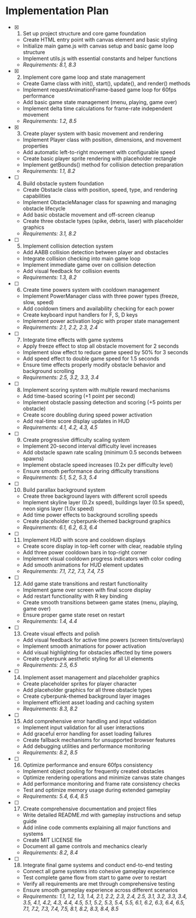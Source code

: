 # Implementation Plan

- [x] 1. Set up project structure and core game foundation



  - Create HTML entry point with canvas element and basic styling
  - Initialize main game.js with canvas setup and basic game loop structure
  - Implement utils.js with essential constants and helper functions
  - _Requirements: 8.1, 8.3_

- [x] 2. Implement core game loop and state management





  - Create Game class with init(), start(), update(), and render() methods
  - Implement requestAnimationFrame-based game loop for 60fps performance
  - Add basic game state management (menu, playing, game over)
  - Implement delta time calculations for frame-rate independent movement
  - _Requirements: 1.2, 8.5_

- [x] 3. Create player system with basic movement and rendering





  - Implement Player class with position, dimensions, and movement properties
  - Add automatic left-to-right movement with configurable speed
  - Create basic player sprite rendering with placeholder rectangle
  - Implement getBounds() method for collision detection preparation
  - _Requirements: 1.1, 8.2_

- [ ] 4. Build obstacle system foundation
  - Create Obstacle class with position, speed, type, and rendering capabilities
  - Implement ObstacleManager class for spawning and managing obstacle lifecycle
  - Add basic obstacle movement and off-screen cleanup
  - Create three obstacle types (spike, debris, laser) with placeholder graphics
  - _Requirements: 3.1, 8.2_

- [ ] 5. Implement collision detection system
  - Add AABB collision detection between player and obstacles
  - Integrate collision checking into main game loop
  - Implement immediate game over on collision detection
  - Add visual feedback for collision events
  - _Requirements: 1.3, 8.2_

- [ ] 6. Create time powers system with cooldown management
  - Implement PowerManager class with three power types (freeze, slow, speed)
  - Add cooldown timers and availability checking for each power
  - Create keyboard input handlers for F, S, D keys
  - Implement power activation logic with proper state management
  - _Requirements: 2.1, 2.2, 2.3, 2.4_

- [ ] 7. Integrate time effects with game systems
  - Apply freeze effect to stop all obstacle movement for 2 seconds
  - Implement slow effect to reduce game speed by 50% for 3 seconds
  - Add speed effect to double game speed for 1.5 seconds
  - Ensure time effects properly modify obstacle behavior and background scrolling
  - _Requirements: 2.5, 3.2, 3.3, 3.4_

- [ ] 8. Implement scoring system with multiple reward mechanisms
  - Add time-based scoring (+1 point per second)
  - Implement obstacle passing detection and scoring (+5 points per obstacle)
  - Create score doubling during speed power activation
  - Add real-time score display updates in HUD
  - _Requirements: 4.1, 4.2, 4.3, 4.5_

- [ ] 9. Create progressive difficulty scaling system
  - Implement 20-second interval difficulty level increases
  - Add obstacle spawn rate scaling (minimum 0.5 seconds between spawns)
  - Implement obstacle speed increases (0.2x per difficulty level)
  - Ensure smooth performance during difficulty transitions
  - _Requirements: 5.1, 5.2, 5.3, 5.4_

- [ ] 10. Build parallax background system
  - Create three background layers with different scroll speeds
  - Implement skyline layer (0.2x speed), buildings layer (0.5x speed), neon signs layer (1.0x speed)
  - Add time power effects to background scrolling speeds
  - Create placeholder cyberpunk-themed background graphics
  - _Requirements: 6.1, 6.2, 6.3, 6.4_

- [ ] 11. Implement HUD with score and cooldown displays
  - Create score display in top-left corner with clear, readable styling
  - Add three power cooldown bars in top-right corner
  - Implement visual cooldown progress indicators with color coding
  - Add smooth animations for HUD element updates
  - _Requirements: 7.1, 7.2, 7.3, 7.4, 7.5_

- [ ] 12. Add game state transitions and restart functionality
  - Implement game over screen with final score display
  - Add restart functionality with R key binding
  - Create smooth transitions between game states (menu, playing, game over)
  - Ensure proper game state reset on restart
  - _Requirements: 1.4, 4.4_

- [ ] 13. Create visual effects and polish
  - Add visual feedback for active time powers (screen tints/overlays)
  - Implement smooth animations for power activation
  - Add visual highlighting for obstacles affected by time powers
  - Create cyberpunk aesthetic styling for all UI elements
  - _Requirements: 2.5, 6.5_

- [ ] 14. Implement asset management and placeholder graphics
  - Create placeholder sprites for player character
  - Add placeholder graphics for all three obstacle types
  - Create cyberpunk-themed background layer images
  - Implement efficient asset loading and caching system
  - _Requirements: 8.3, 8.2_

- [ ] 15. Add comprehensive error handling and input validation
  - Implement input validation for all user interactions
  - Add graceful error handling for asset loading failures
  - Create fallback mechanisms for unsupported browser features
  - Add debugging utilities and performance monitoring
  - _Requirements: 8.2, 8.5_

- [ ] 16. Optimize performance and ensure 60fps consistency
  - Implement object pooling for frequently created obstacles
  - Optimize rendering operations and minimize canvas state changes
  - Add performance monitoring and frame rate consistency checks
  - Test and optimize memory usage during extended gameplay
  - _Requirements: 5.4, 6.4, 8.5_

- [ ] 17. Create comprehensive documentation and project files
  - Write detailed README.md with gameplay instructions and setup guide
  - Add inline code comments explaining all major functions and systems
  - Create MIT LICENSE file
  - Document all game controls and mechanics clearly
  - _Requirements: 8.2, 8.4_

- [ ] 18. Integrate final game systems and conduct end-to-end testing
  - Connect all game systems into cohesive gameplay experience
  - Test complete game flow from start to game over to restart
  - Verify all requirements are met through comprehensive testing
  - Ensure smooth gameplay experience across different scenarios
  - _Requirements: 1.1, 1.2, 1.3, 1.4, 2.1, 2.2, 2.3, 2.4, 2.5, 3.1, 3.2, 3.3, 3.4, 3.5, 4.1, 4.2, 4.3, 4.4, 4.5, 5.1, 5.2, 5.3, 5.4, 5.5, 6.1, 6.2, 6.3, 6.4, 6.5, 7.1, 7.2, 7.3, 7.4, 7.5, 8.1, 8.2, 8.3, 8.4, 8.5_